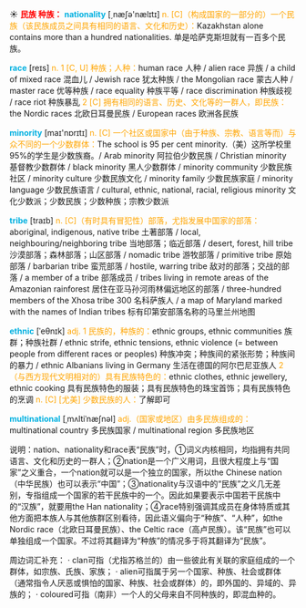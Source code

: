 ☀ <font color="red">**民族 种族：**</font>
<font color="sky blue">**nationality**</font> [͵næʃə'nælɪtɪ] 
<font color="orange">n. [C]（构成国家的一部分的）一个民族（该民族成员之间具有相同的语言、文化和历史）：</font>Kazakhstan alone contains more than a hundred nationalities. 单是哈萨克斯坦就有一百多个民族。

<font color="sky blue">**race**</font> [reɪs] 
<font color="orange">n. 1 [C, U] 种族；人种：</font>human race 人种 / alien race 异族 / a child of mixed race 混血儿 / Jewish race 犹太种族 / the Mongolian race 蒙古人种 / master race 优等种族 / race equality 种族平等 / race discrimination 种族歧视 / race riot 种族暴乱 <font color="orange">2 [C] 拥有相同的语言、历史、文化等的一群人，即民族：</font>the Nordic races 北欧日耳曼民族 / European races 欧洲各民族

<font color="sky blue">**minority**</font> [maɪ'nɒrɪtɪ] 
<font color="orange">n. [C] 一个社区或国家中（由于种族、宗教、语言等而）与众不同的一个少数群体：</font>The school is 95 per cent minority.（美）这所学校里95%的学生是少数族裔。/ Arab minority 阿拉伯少数民族 / Christian minority 基督教少数群体 / black minority 黑人少数群体 / minority community 少数民族社区 / minority culture 少数民族文化 / minority family 少数民族家庭 / minority language 少数民族语言 / cultural, ethnic, national, racial, religious minority 文化少数派；少数民族；少数种族；宗教少数派
           
<font color="sky blue">**tribe**</font> [traɪb]
<font color="orange">n. [C]（有时具有冒犯性）部落，尤指发展中国家的部落：</font>aboriginal, indigenous, native tribe 土著部落 / local, neighbouring/neighboring tribe 当地部落；临近部落 / desert, forest, hill tribe 沙漠部落；森林部落；山区部落 / nomadic tribe 游牧部落 / primitive tribe 原始部落 / barbarian tribe 蛮荒部落 / hostile, warring tribe 敌对的部落；交战的部落 / a member of a tribe 部落成员 / tribes living in remote areas of the Amazonian rainforest 居住在亚马孙河雨林偏远地区的部落 / three-hundred members of the Xhosa tribe 300 名科萨族人 / a map of Maryland marked with the names of Indian tribes 标有印第安部落名称的马里兰州地图
                                
<font color="sky blue">**ethnic**</font> [ˈeθnɪk]
<font color="orange">adj. 1 民族的，种族的：</font>ethnic groups, ethnic communities 族群；种族社群 / ethnic strife, ethnic tensions, ethnic violence (= between people from different races or peoples) 种族冲突；种族间的紧张形势；种族间的暴力 / ethnic Albanians living in Germany 生活在德国的阿尔巴尼亚族人 <font color="orange">2（与西方现代文明相对的）具有民族特色的：</font>ethnic clothes, ethnic jewellery, ethnic cooking 具有民族特色的服装；具有民族特色的珠宝首饰；具有民族特色的烹调 <font color="orange">n. [C] [尤美] 少数民族的人：</font>了解即可

<font color="sky blue">**multinational**</font> [ˌmʌltiˈnæʃnəl]
<font color="orange">adj.（国家或地区）由多民族组成的：</font>multinational country 多民族国家 / multinational region 多民族地区

说明：nation、nationality和race表“民族”时，①词义内核相同，均指拥有共同语言、文化和历史的一群人；②nation是一个广义用词，且很大程度上与“国家”之义重合，一个nation就可以是一个独立的国家，所以the Chinese nation（中华民族）也可以表示“中国”；③nationality与汉语中的“民族”之义几无差别，专指组成一个国家的若干民族中的一个。因此如果要表示中国若干民族中的“汉族”，就要用the Han nationality；④race特别强调其成员在身体特质或其他方面把本族人与其他族群区别看待，因此语义偏向于“种族”、“人种”，如the Nordic race（北欧日耳曼民族）、the Celtic race（高卢民族）。该“民族”也可以单独组成一个国家。不过将其翻译为“种族”的情况多于将其翻译为“民族”。

周边词汇补充：
· clan可指（尤指苏格兰的）由一些彼此有关联的家庭组成的一个群体，如宗族、氏族、家族；
· alien可指属于另一个国家、种族、社会或群体（通常指令人厌恶或惧怕的国家、种族、社会或群体）的，即外国的、异域的、异族的；
· coloured可指（南非）一个人的父母来自不同种族的，即混血种的。
